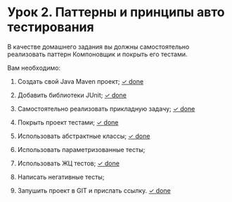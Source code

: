 # Урок 2. Паттерны и принципы авто тестирования

В качестве домашнего задания вы должны самостоятельно реализовать паттерн Компоновщик и покрыть его тестами.

Вам необходимо:

1. Создать свой Java Maven проект;  [✓ done]()

2. Добавить библиотеки JUnit;  [✓ done]()

3. Самостоятельно реализовать прикладную задачу;  [✓ done]()

4. Покрыть проект тестами;  [✓ done]()

5. Использовать абстрактные классы;  [✓ done]()

6. Использовать параметризованные тесты; 

7. Использовать ЖЦ тестов;  [✓ done]()

8. Написать негативные тесты;

9. Запушить проект в GIT и прислать ссылку.  [✓ done]()
